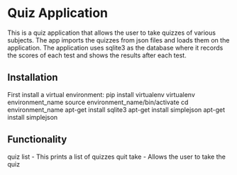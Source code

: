 <h1>Quiz Application</h1>
This is a quiz application that allows the user to take quizzes of various subjects. The app imports the quizzes from json files and loads them on the application.
The application uses sqlite3 as the database where it records the scores of each test and shows the results after each test.

<h2>Installation</h2>
First install a virtual environment:
  pip install virtualenv
  virtualenv environment_name
  source environment_name/bin/activate
  cd environment_name
  apt-get install sqlite3
  apt-get install simplejson
  apt-get install simplejson
  
<h2>Functionality</h2>
quiz list - This prints a list of quizzes
quit take - Allows the user to take the quiz

